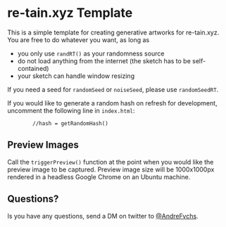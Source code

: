 # re-tain.xyz Template
This is a simple template for creating generative artworks for re-tain.xyz.
You are free to do whatever you want, as long as
* you only use `randRT()` as your randomness source
* do not load anything from the internet (the sketch has to be self-contained)
* your sketch can handle window resizing

If you need a seed for `randomSeed` or `noiseSeed`, please use `randomSeedRT`.

If you would like to generate a random hash on refresh for development, uncomment the following line in `index.html`:
```
        //hash = getRandomHash()
```

## Preview Images
Call the `triggerPreview()` function at the point when you would like the preview image to be captured.
Preview image size will be 1000x1000px rendered in a headless Google Chrome on an Ubuntu machine.

## Questions?
Is you have any questions, send a DM on twitter to [@AndreFvchs](https://twitter.com/AndreFvchs).
